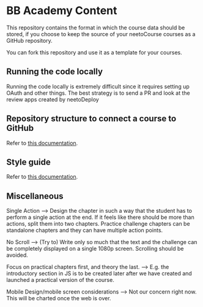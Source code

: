 # BB Academy Content

This repository contains the format in which the course data should be stored, if you choose to keep the source of your neetoCourse courses as a GitHub repository.

You can fork this repository and use it as a template for your courses.

## Running the code locally

Running the code locally is extremely difficult since it requires setting up OAuth and other things.
The best strategy is to send a PR and look at the review apps created by neetoDeploy

## Repository structure to connect a course to GitHub

Refer to [this documentation](https://neetocoursehelp.neetokb.com/p/a-b68add58).

## Style guide

Refer to [this documentation](https://bigbinary-academy.neetokb.com/p/a-8bd6eedd).

## Miscellaneous

Single Action --> Design the chapter in such a way that the student has to perform a single action at the end.
If it feels like there should be more than actions, split them into two chapters.
Practice challenge chapters can be standalone chapters and they can have multiple action points.

No Scroll --> (Try to) Write only so much that the text and the challenge can be completely displayed on a single 1080p screen. Scrolling should be avoided.

Focus on practical chapters first, and theory the last. --> E.g. the introductory section in JS is to be created later after we have created and launched a practical version of the course.

Mobile Design/mobile screen considerations --> Not our concern right now. This will be charted once the web is over.
